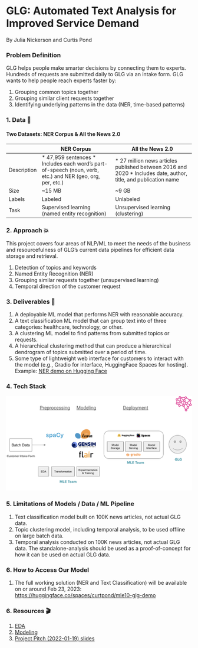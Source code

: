 # GLG: Automated Text Analysis for Improved Service Demand

By Julia Nickerson and Curtis Pond

### Problem Definition

GLG helps people make smarter decisions by connecting them to experts. Hundreds of requests are submitted daily to GLG via an intake form. GLG wants to help people reach experts faster by:
1. Grouping common topics together
2. Grouping similar client requests together
3. Identifying underlying patterns in the data (NER, time-based patterns)

### 1. Data :page_with_curl: 

#### Two Datasets: NER Corpus & All the News 2.0

|             | NER Corpus                                                                                                | All the News 2.0                                                                                                |
|-------------|-----------------------------------------------------------------------------------------------------------|-----------------------------------------------------------------------------------------------------------------|
| Description | * 47,959 sentences * Includes each word’s part-of-speech (noun, verb, etc.) and NER (geo, org, per, etc.) | * 27 million news articles published between 2016 and 2020 * Includes date, author, title, and publication name |
| Size        | ~15 MB                                                                                                    | ~9 GB                                                                                                           |
| Labels      | Labeled                                                                                                   | Unlabeled                                                                                                       |
| Task        | Supervised learning (named entity recognition)                                                            | Unsupervised learning (clustering)                                                                              |

### 2. Approach  :boom: 

This project covers four areas of NLP/ML to meet the needs of the business and resourcefulness of GLG’s current data pipelines for efficient data storage and retrieval.

1. Detection of topics and keywords
2. Named Entity Recognition (NER)
3. Grouping similar requests together (unsupervised learning)
4. Temporal direction of the customer request

### 3. Deliverables :dart: 

1. A deployable ML model that performs NER with reasonable accuracy.
2. A text classification ML model that can group text into of three categories: healthcare, technology, or other.
3. A clustering ML model to find patterns from submitted topics or requests.
4. A hierarchical clustering method that can produce a hierarchical dendrogram of topics submitted over a period of time.
5. Some type of lightweight web interface for customers to interact with the model (e.g., Gradio for interface, HuggingFace Spaces for hosting). Example: [NER demo on Hugging Face](https://huggingface.co/spaces/jnick/NER)

### 4. Tech Stack
![GLG Capstone Tech Stack](./images/techstack.png "Capstone Tech Stack")

### 5. Limitations of Models / Data / ML Pipeline
1. Text classification model built on 100K news articles, not actual GLG data.
2. Topic clustering model, including temporal analysis, to be used offline on large batch data.
3. Temporal analysis conducted on 100K news articles, not actual GLG data. The standalone-analysis should be used as a proof-of-concept for how it can be used on actual GLG data.

### 6. How to Access Our Model
1. The full working solution (NER and Text Classification) will be available on or around Feb 23, 2023: 
https://huggingface.co/spaces/curtpond/mle10-glg-demo

### 6. Resources :clapper: 

1. [EDA](https://github.com/nickersonj/glg-capstone/tree/main/EDA)
2. [Modeling](https://github.com/nickersonj/glg-capstone/tree/main/modeling)
3. [Project Pitch (2022-01-19) slides](https://github.com/nickersonj/glg-capstone/tree/main/Project_Pitch_Slides_2022-01-19.pdf)
